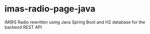 # imas-radio-page-java
IM@S Radio rewritten using Java Spring Boot and H2 database for the backend REST API

